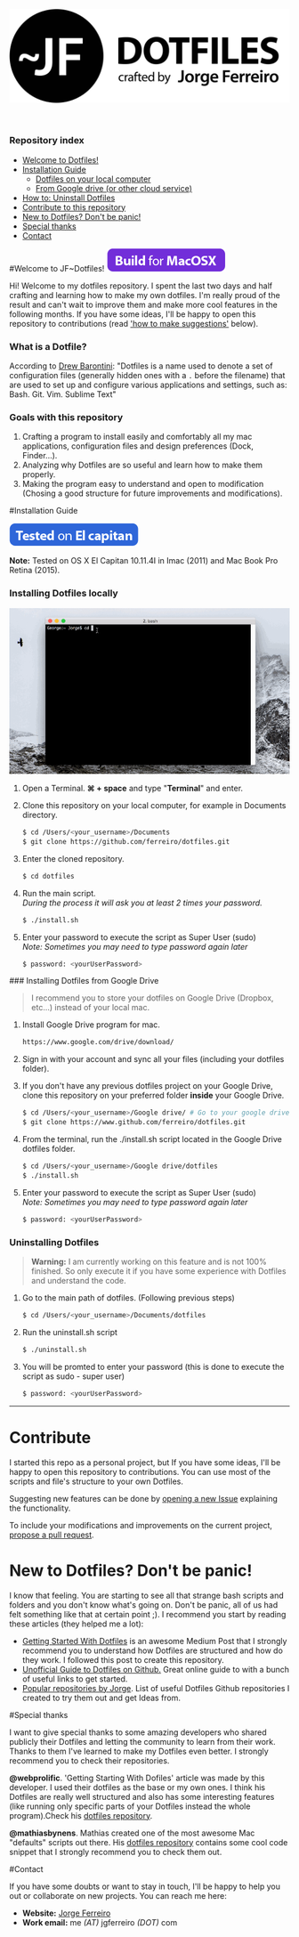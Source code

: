 <p align="center">
	<img src="./assets/logo_round_v1_large.png" width="550px" />
</p>

<br />

### Repository index
- [Welcome to Dotfiles!](#welcome)
- [Installation Guide](#install)
 	- [Dotfiles on your local computer](#install)
 	- [From Google drive (or other cloud service)](#install_cloud)
- [How to: Uninstall Dotfiles](#install)
- [Contribute to this repository](#contribute)
- [New to Dotfiles? Don't be panic!](#newbie)
- [Special thanks](#thanks)
- [Contact](#contact)

#<a name="welcome"></a>Welcome to JF~Dotfiles!
<img src="./assets/mac.png" />

Hi! Welcome to my dotfiles repository. I spent the last two days and half crafting and learning how to make my own dotfiles. I'm really proud of the result and can't wait to improve them and make more cool features in the following months. If you have some ideas, I'll be happy to open this repository to contributions (read ['how to make suggestions'](#contribute) below).

### What is a Dotfile?

According to <a href="http://drewbarontini.com/setup/dotfiles/" target="_blank">Drew Barontini</a>:
"Dotfiles is a name used to denote a set of configuration files (generally hidden ones with a `.` before the filename) that are used to set up and configure various applications and settings, such as: Bash. Git. Vim. Sublime Text"

### Goals with this repository

1. Crafting a program to install easily and comfortably all my mac applications, configuration files and design preferences (Dock, Finder...).
2. Analyzing why Dotfiles are so useful and learn how to make them properly.
3. Making the program easy to understand and open to modification (Chosing a good structure for future improvements and modifications).

#<a name="install"></a>Installation Guide

<img src="./assets/capitan.png" />
 
**Note:** Tested on OS X El Capitan 10.11.4I in Imac (2011) and Mac Book Pro Retina (2015). 

### Installing Dotfiles locally

<img src="./assets/installation.gif" />

1. Open a Terminal. **⌘ + space** and type "**Terminal**" and enter.

2. Clone this repository on your local computer, for example in Documents directory.

	```Bash
	$ cd /Users/<your_username>/Documents
	$ git clone https://github.com/ferreiro/dotfiles.git
	```

3. 	Enter the cloned repository.

	```Bash
	$ cd dotfiles
	```

4. 	Run the main script.<br />
	*During the process it will ask you at least 2 times your password.*
	
	```Bash
	$ ./install.sh
	```

5. Enter your password to execute the script as Super User (sudo)<br />
	*Note: Sometimes you may need to type password  again later*

	```Bash
	$ password: <yourUserPassword>
	```
	
###<a name="install_cloud"></a> Installing Dotfiles from Google Drive

> I recommend you to store your dotfiles on Google Drive (Dropbox, etc...) instead of your local mac.

1. Install Google Drive program for mac.

	```bash
	https://www.google.com/drive/download/
	```
	
2. Sign in with your account and sync all your files (including your dotfiles folder).
3. If you don't have any previous dotfiles project on your Google Drive, clone this repository on your preferred folder **inside** your Google Drive.

	```bash
	$ cd /Users/<your_username>/Google drive/ # Go to your google drive local folder
	$ git clone https://www.github.com/ferreiro/dotfiles.git
	```

4. From the terminal, run the ./install.sh script located in the Google Drive dotfiles folder.

	```bash
	$ cd /Users/<your_username>/Google drive/dotfiles
	$ ./install.sh
	```
5. Enter your password to execute the script as Super User (sudo)<br />
	*Note: Sometimes you may need to type password  again later*

	```Bash
	$ password: <yourUserPassword>
	```
	
### Uninstalling Dotfiles

> **Warning:** I am currently working on this feature and is not 100% finished. So only execute it if you have some experience with Dotfiles and understand the code.

1. Go to the main path of dotfiles. (Following previous steps)

	```Bash
	$ cd /Users/<your_username>/Documents/dotfiles 
	```
	
2. Run the uninstall.sh script

	```Bash
	$ ./uninstall.sh
	```
	
3. You will be promted to enter your password (this is done to execute the script as sudo - super user)

	```Bash
	$ password: <yourUserPassword>
	```

********

# <a name="contribute"></a> Contribute

I started this repo as a personal project, but If you have some ideas, I'll be happy to open this repository to contributions. You can use most of the scripts and file's structure to your own Dotfiles.

Suggesting new features can be done by [opening a new Issue](https://github.com/ferreiro/dotfiles/issues/) explaining the functionality.

To include your modifications and improvements on the current project, [propose a pull request](https://github.com/ferreiro/dotfiles/pulls/).
 

# <a name="newbie"></a> New to Dotfiles? Don't be panic!

I know that feeling. You are starting to see all that strange bash scripts and folders and you don't know what's going on. Don't be panic, all of us had felt something like that at certain point ;). I recommend you start by reading these articles (they helped me a lot):

- <a href="https://medium.com/@webprolific/getting-started-with-dotfiles-43c3602fd789" target="_blank">Getting Started With Dotfiles</a> is an awesome Medium Post that I strongly recommend you to understand how Dotfiles are structured and how do they work. I followed this post to create this repository.
- <a href="https://dotfiles.github.io" target="_blank">Unofficial Guide to Dotfiles on Github.</a> Great online guide to with a bunch of useful links to get started.
- <a href="https://github.com/Ferreiros-lab/popular-dotfiles.git" target="_blank">Popular repositories by Jorge</a>. List of useful Dotfiles Github repositories I created to try them out and get Ideas from.

#<a name="thanks"></a>Special thanks

I want to give special thanks to some amazing developers who shared publicly their Dotfiles and letting the community to learn from their work. Thanks to them I've learned to make my Dotfiles even better. I strongly recommend you to check their repositories.

**@webprolific**. 'Getting Starting With Dofiles' article was made by this developer. I used their dotfiles as the base or my own ones. I think his Dotfiles are really well structured and also has some interesting features (like running only specific parts of your Dotfiles instead the whole program).Check his <a href="https://github.com/webpro/dotfiles" target="_blank">dotfiles repository</a>.

**@mathiasbynens**. Mathias created one of the most awesome Mac "defaults" scripts out there. His <a href="https://github.com/mathiasbynens/dotfiles" target="_blank">dotfiles repository</a> contains some cool code snippet that I strongly recommend you to check them out.

#<a name="contact"></a>Contact

If you have some doubts or want to stay in touch, I'll be happy to help you out or collaborate on new projects. You can reach me here:

- **Website:** <a href="http://www.jgferreiro.com" target="_blank">Jorge Ferreiro</a>
- **Work email:** me *(AT)* jgferreiro *(DOT)* com
